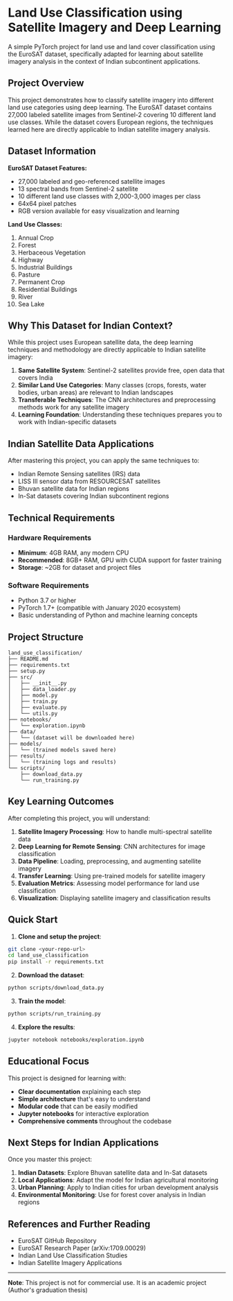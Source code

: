 # Land Use Classification using Satellite Imagery and Deep Learning

A simple PyTorch project for land use and land cover classification using the EuroSAT dataset, specifically adapted for learning about satellite imagery analysis in the context of Indian subcontinent applications.

## Project Overview

This project demonstrates how to classify satellite imagery into different land use categories using deep learning. The EuroSAT dataset contains 27,000 labeled satellite images from Sentinel-2 covering 10 different land use classes. While the dataset covers European regions, the techniques learned here are directly applicable to Indian satellite imagery analysis.

## Dataset Information

**EuroSAT Dataset Features:**
- 27,000 labeled and geo-referenced satellite images
- 13 spectral bands from Sentinel-2 satellite
- 10 different land use classes with 2,000-3,000 images per class
- 64x64 pixel patches
- RGB version available for easy visualization and learning

**Land Use Classes:**
1. Annual Crop
2. Forest
3. Herbaceous Vegetation
4. Highway
5. Industrial Buildings
6. Pasture
7. Permanent Crop
8. Residential Buildings
9. River
10. Sea Lake

## Why This Dataset for Indian Context?

While this project uses European satellite data, the deep learning techniques and methodology are directly applicable to Indian satellite imagery:

1. **Same Satellite System**: Sentinel-2 satellites provide free, open data that covers India
2. **Similar Land Use Categories**: Many classes (crops, forests, water bodies, urban areas) are relevant to Indian landscapes
3. **Transferable Techniques**: The CNN architectures and preprocessing methods work for any satellite imagery
4. **Learning Foundation**: Understanding these techniques prepares you to work with Indian-specific datasets

## Indian Satellite Data Applications

After mastering this project, you can apply the same techniques to:
- Indian Remote Sensing satellites (IRS) data
- LISS III sensor data from RESOURCESAT satellites
- Bhuvan satellite data for Indian regions
- In-Sat datasets covering Indian subcontinent regions

## Technical Requirements

### Hardware Requirements
- **Minimum**: 4GB RAM, any modern CPU
- **Recommended**: 8GB+ RAM, GPU with CUDA support for faster training
- **Storage**: ~2GB for dataset and project files

### Software Requirements
- Python 3.7 or higher
- PyTorch 1.7+ (compatible with January 2020 ecosystem)
- Basic understanding of Python and machine learning concepts

## Project Structure

```
land_use_classification/
├── README.md
├── requirements.txt
├── setup.py
├── src/
│   ├── __init__.py
│   ├── data_loader.py
│   ├── model.py
│   ├── train.py
│   ├── evaluate.py
│   └── utils.py
├── notebooks/
│   └── exploration.ipynb
├── data/
│   └── (dataset will be downloaded here)
├── models/
│   └── (trained models saved here)
├── results/
│   └── (training logs and results)
└── scripts/
    ├── download_data.py
    └── run_training.py
```

## Key Learning Outcomes

After completing this project, you will understand:

1. **Satellite Imagery Processing**: How to handle multi-spectral satellite data
2. **Deep Learning for Remote Sensing**: CNN architectures for image classification
3. **Data Pipeline**: Loading, preprocessing, and augmenting satellite imagery
4. **Transfer Learning**: Using pre-trained models for satellite imagery
5. **Evaluation Metrics**: Assessing model performance for land use classification
6. **Visualization**: Displaying satellite imagery and classification results

## Quick Start

1. **Clone and setup the project**:
```bash
git clone <your-repo-url>
cd land_use_classification
pip install -r requirements.txt
```

2. **Download the dataset**:
```bash
python scripts/download_data.py
```

3. **Train the model**:
```bash
python scripts/run_training.py
```

4. **Explore the results**:
```bash
jupyter notebook notebooks/exploration.ipynb
```

## Educational Focus

This project is designed for learning with:
- **Clear documentation** explaining each step
- **Simple architecture** that's easy to understand
- **Modular code** that can be easily modified
- **Jupyter notebooks** for interactive exploration
- **Comprehensive comments** throughout the codebase

## Next Steps for Indian Applications

Once you master this project:

1. **Indian Datasets**: Explore Bhuvan satellite data and In-Sat datasets
2. **Local Applications**: Adapt the model for Indian agricultural monitoring
3. **Urban Planning**: Apply to Indian cities for urban development analysis
4. **Environmental Monitoring**: Use for forest cover analysis in Indian regions

## References and Further Reading

- EuroSAT GitHub Repository
- EuroSAT Research Paper (arXiv:1709.00029)
- Indian Land Use Classification Studies
- Indian Satellite Imagery Applications

---

**Note**: This project is not for commercial use. It is an academic project (Author's graduation thesis)
